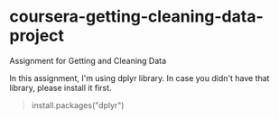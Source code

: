 # coursera-getting-cleaning-data-project

Assignment for Getting and Cleaning Data

In this assignment, I'm using dplyr library. In case you didn't have that library, please install it first.

> install.packages("dplyr")
